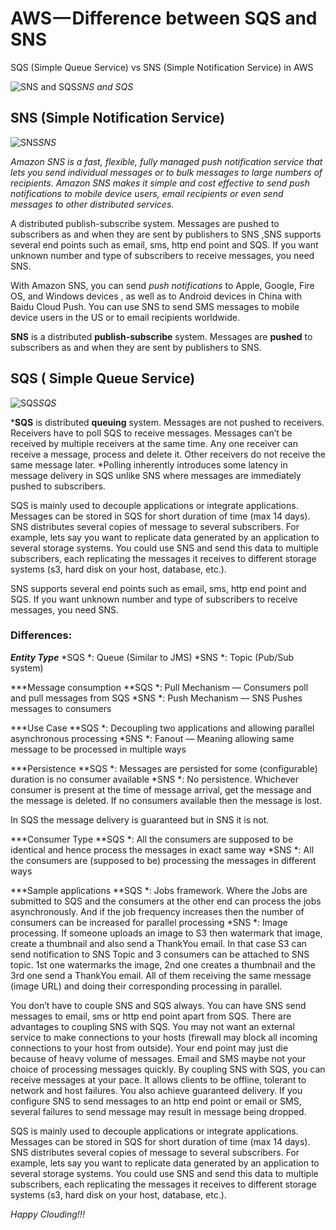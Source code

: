 
# AWS — Difference between SQS and SNS

SQS (Simple Queue Service) vs SNS (Simple Notification Service) in AWS

![SNS and SQS](https://cdn-images-1.medium.com/max/2000/1*DRrTtdyah9NHwR0VCm6MWA.png)*SNS and SQS*

## **SNS (Simple Notification Service)**

![SNS](https://cdn-images-1.medium.com/max/2000/1*mdUPKzrfJFuXa4d43KhKUQ.png)*SNS*

*Amazon SNS is a fast, flexible, fully managed push notification service that lets you send individual messages or to bulk messages to large numbers of recipients. Amazon SNS makes it simple and cost effective to send push notifications to mobile device users, email recipients or even send messages to other distributed services.*

A distributed publish-subscribe system. Messages are pushed to subscribers as and when they are sent by publishers to SNS ,SNS supports several end points such as email, sms, http end point and SQS. If you want unknown number and type of subscribers to receive messages, you need SNS.

With Amazon SNS, you can send *push notifications* to Apple, Google, Fire OS, and Windows devices , as well as to Android devices in China with Baidu Cloud Push. You can use SNS to send SMS messages to mobile device users in the US or to email recipients worldwide.

**SNS** is a distributed **publish-subscribe** system. Messages are **pushed** to subscribers as and when they are sent by publishers to SNS.

## **SQS ( Simple Queue Service)**

![SQS](https://cdn-images-1.medium.com/max/2000/1*7eL3udb6Cto4I9Ly1sN8oA.jpeg)*SQS*

***SQS** is distributed **queuing** system. Messages are not pushed to receivers. Receivers have to poll SQS to receive messages. Messages can’t be received by multiple receivers at the same time. Any one receiver can receive a message, process and delete it. Other receivers do not receive the same message later. 
*Polling inherently introduces some latency in message delivery in SQS unlike SNS where messages are immediately pushed to subscribers.

SQS is mainly used to decouple applications or integrate applications. Messages can be stored in SQS for short duration of time (max 14 days). SNS distributes several copies of message to several subscribers. For example, lets say you want to replicate data generated by an application to several storage systems. You could use SNS and send this data to multiple subscribers, each replicating the messages it receives to different storage systems (s3, hard disk on your host, database, etc.).

SNS supports several end points such as email, sms, http end point and SQS. If you want unknown number and type of subscribers to receive messages, you need SNS.

### **Differences:**

***Entity Type***
*SQS *: Queue (Similar to JMS)
*SNS *: Topic (Pub/Sub system)

***Message consumption
**SQS *: Pull Mechanism — Consumers poll and pull messages from SQS
*SNS *: Push Mechanism — SNS Pushes messages to consumers

***Use Case
**SQS *: Decoupling two applications and allowing parallel asynchronous processing
*SNS *: Fanout — Meaning allowing same message to be processed in multiple ways

***Persistence
**SQS *: Messages are persisted for some (configurable) duration is no consumer available
*SNS *: No persistence. Whichever consumer is present at the time of message arrival, get the message and the message is deleted. If no consumers available then the message is lost.

In SQS the message delivery is guaranteed but in SNS it is not.

***Consumer Type
**SQS *: All the consumers are supposed to be identical and hence process the messages in exact same way
*SNS *: All the consumers are (supposed to be) processing the messages in different ways

***Sample applications
**SQS *: Jobs framework. Where the Jobs are submitted to SQS and the consumers at the other end can process the jobs asynchronously. And if the job frequency increases then the number of consumers can be increased for parallel processing
*SNS *: Image processing. If someone uploads an image to S3 then watermark that image, create a thumbnail and also send a ThankYou email. In that case S3 can send notification to SNS Topic and 3 consumers can be attached to SNS topic. 1st one watermarks the image, 2nd one creates a thumbnail and the 3rd one send a ThankYou email. All of them receiving the same message (image URL) and doing their corresponding processing in parallel.

You don’t have to couple SNS and SQS always. You can have SNS send messages to email, sms or http end point apart from SQS. There are advantages to coupling SNS with SQS. You may not want an external service to make connections to your hosts (firewall may block all incoming connections to your host from outside). Your end point may just die because of heavy volume of messages. Email and SMS maybe not your choice of processing messages quickly. By coupling SNS with SQS, you can receive messages at your pace. It allows clients to be offline, tolerant to network and host failures. You also achieve guaranteed delivery. If you configure SNS to send messages to an http end point or email or SMS, several failures to send message may result in message being dropped.

SQS is mainly used to decouple applications or integrate applications. Messages can be stored in SQS for short duration of time (max 14 days). SNS distributes several copies of message to several subscribers. For example, lets say you want to replicate data generated by an application to several storage systems. You could use SNS and send this data to multiple subscribers, each replicating the messages it receives to different storage systems (s3, hard disk on your host, database, etc.).

*Happy Clouding!!!*
